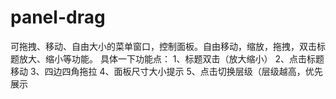 # panel-drag
可拖拽、移动、自由大小的菜单窗口，控制面板。自由移动，缩放，拖拽，双击标题放大、缩小等功能。
具体一下功能点：
1、标题双击（放大缩小）
2、点击标题移动
3、四边四角拖拉
4、面板尺寸大小提示
5、点击切换层级（层级越高，优先展示
